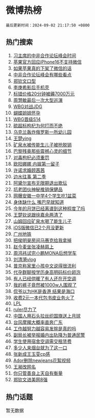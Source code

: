 # 微博热榜

`最后更新时间：2024-09-02 21:17:50 +0800`

## 热门搜索

1. [习主席的中非合作论坛峰会时间](https://m.weibo.cn/search?containerid=100103type%3D1%26t%3D10%26q%3D%23%E4%B9%A0%E4%B8%BB%E5%B8%AD%E7%9A%84%E4%B8%AD%E9%9D%9E%E5%90%88%E4%BD%9C%E8%AE%BA%E5%9D%9B%E5%B3%B0%E4%BC%9A%E6%97%B6%E9%97%B4%23&stream_entry_id=51&isnewpage=1&extparam=seat%3D1%26stream_entry_id%3D51%26pos%3D0%26q%3D%2523%25E4%25B9%25A0%25E4%25B8%25BB%25E5%25B8%25AD%25E7%259A%2584%25E4%25B8%25AD%25E9%259D%259E%25E5%2590%2588%25E4%25BD%259C%25E8%25AE%25BA%25E5%259D%259B%25E5%25B3%25B0%25E4%25BC%259A%25E6%2597%25B6%25E9%2597%25B4%2523%26cate%3D10103%26c_type%3D51%26dgr%3D0%26filter_type%3Drealtimehot%26display_time%3D1725283068%26pre_seqid%3D172528306886602358146)
1. [苹果官方回应iPhone16不支持微信](https://m.weibo.cn/search?containerid=100103type%3D1%26t%3D10%26q%3D%23%E8%8B%B9%E6%9E%9C%E5%AE%98%E6%96%B9%E5%9B%9E%E5%BA%94iPhone16%E4%B8%8D%E6%94%AF%E6%8C%81%E5%BE%AE%E4%BF%A1%23&stream_entry_id=31&isnewpage=1&extparam=seat%3D1%26band_rank%3D1%26pos%3D0%26lcate%3D5001%26cate%3D5001%26q%3D%2523%25E8%258B%25B9%25E6%259E%259C%25E5%25AE%2598%25E6%2596%25B9%25E5%259B%259E%25E5%25BA%2594iPhone16%25E4%25B8%258D%25E6%2594%25AF%25E6%258C%2581%25E5%25BE%25AE%25E4%25BF%25A1%2523%26stream_entry_id%3D31%26realpos%3D1%26flag%3D2%26dgr%3D0%26c_type%3D31%26filter_type%3Drealtimehot%26display_time%3D1725283068%26pre_seqid%3D172528306886602358146)
1. [如果苹果真的下架了微信的话](https://m.weibo.cn/search?containerid=100103type%3D1%26t%3D10%26q%3D%23%E5%A6%82%E6%9E%9C%E8%8B%B9%E6%9E%9C%E7%9C%9F%E7%9A%84%E4%B8%8B%E6%9E%B6%E4%BA%86%E5%BE%AE%E4%BF%A1%E7%9A%84%E8%AF%9D%23&stream_entry_id=31&isnewpage=1&extparam=seat%3D1%26band_rank%3D2%26pos%3D1%26lcate%3D5001%26cate%3D5001%26q%3D%2523%25E5%25A6%2582%25E6%259E%259C%25E8%258B%25B9%25E6%259E%259C%25E7%259C%259F%25E7%259A%2584%25E4%25B8%258B%25E6%259E%25B6%25E4%25BA%2586%25E5%25BE%25AE%25E4%25BF%25A1%25E7%259A%2584%25E8%25AF%259D%2523%26stream_entry_id%3D31%26realpos%3D2%26flag%3D1%26dgr%3D0%26c_type%3D31%26filter_type%3Drealtimehot%26display_time%3D1725283068%26pre_seqid%3D172528306886602358146)
1. [中非合作论坛峰会有哪些看点](https://m.weibo.cn/search?containerid=100103type%3D1%26t%3D10%26q%3D%23%E4%B8%AD%E9%9D%9E%E5%90%88%E4%BD%9C%E8%AE%BA%E5%9D%9B%E5%B3%B0%E4%BC%9A%E6%9C%89%E5%93%AA%E4%BA%9B%E7%9C%8B%E7%82%B9%23&stream_entry_id=31&isnewpage=1&extparam=seat%3D1%26band_rank%3D3%26pos%3D2%26lcate%3D5001%26cate%3D5001%26q%3D%2523%25E4%25B8%25AD%25E9%259D%259E%25E5%2590%2588%25E4%25BD%259C%25E8%25AE%25BA%25E5%259D%259B%25E5%25B3%25B0%25E4%25BC%259A%25E6%259C%2589%25E5%2593%25AA%25E4%25BA%259B%25E7%259C%258B%25E7%2582%25B9%2523%26stream_entry_id%3D31%26realpos%3D3%26flag%3D1%26dgr%3D0%26c_type%3D31%26filter_type%3Drealtimehot%26display_time%3D1725283068%26pre_seqid%3D172528306886602358146)
1. [郑钦文口型](https://m.weibo.cn/search?containerid=100103type%3D1%26t%3D10%26q%3D%23%E9%83%91%E9%92%A6%E6%96%87%E5%8F%A3%E5%9E%8B%23&stream_entry_id=31&isnewpage=1&extparam=seat%3D1%26band_rank%3D4%26pos%3D3%26lcate%3D5001%26cate%3D5001%26q%3D%2523%25E9%2583%2591%25E9%2592%25A6%25E6%2596%2587%25E5%258F%25A3%25E5%259E%258B%2523%26stream_entry_id%3D31%26realpos%3D4%26flag%3D16%26dgr%3D0%26c_type%3D31%26filter_type%3Drealtimehot%26display_time%3D1725283068%26pre_seqid%3D172528306886602358146)
1. [李庚希影后手机壳](https://m.weibo.cn/search?containerid=100103type%3D1%26t%3D10%26q%3D%23%E6%9D%8E%E5%BA%9A%E5%B8%8C%E5%BD%B1%E5%90%8E%E6%89%8B%E6%9C%BA%E5%A3%B3%23&stream_entry_id=31&isnewpage=1&extparam=seat%3D1%26band_rank%3D5%26pos%3D4%26lcate%3D5001%26cate%3D5001%26q%3D%2523%25E6%259D%258E%25E5%25BA%259A%25E5%25B8%258C%25E5%25BD%25B1%25E5%2590%258E%25E6%2589%258B%25E6%259C%25BA%25E5%25A3%25B3%2523%26stream_entry_id%3D31%26realpos%3D5%26flag%3D2%26dgr%3D0%26c_type%3D31%26filter_type%3Drealtimehot%26display_time%3D1725283068%26pre_seqid%3D172528306886602358146)
1. [标错价格20分钟被薅7000万元](https://m.weibo.cn/search?containerid=100103type%3D1%26t%3D10%26q%3D%23%E6%A0%87%E9%94%99%E4%BB%B7%E6%A0%BC20%E5%88%86%E9%92%9F%E8%A2%AB%E8%96%857000%E4%B8%87%E5%85%83%23&stream_entry_id=31&isnewpage=1&extparam=seat%3D1%26band_rank%3D6%26pos%3D5%26lcate%3D5001%26cate%3D5001%26q%3D%2523%25E6%25A0%2587%25E9%2594%2599%25E4%25BB%25B7%25E6%25A0%25BC20%25E5%2588%2586%25E9%2592%259F%25E8%25A2%25AB%25E8%2596%25857000%25E4%25B8%2587%25E5%2585%2583%2523%26stream_entry_id%3D31%26realpos%3D6%26flag%3D0%26dgr%3D0%26c_type%3D31%26filter_type%3Drealtimehot%26display_time%3D1725283068%26pre_seqid%3D172528306886602358146)
1. [周慧敏最后一次大型巡演](https://m.weibo.cn/search?containerid=100103type%3D1%26t%3D10%26q%3D%23%E5%91%A8%E6%85%A7%E6%95%8F%E6%9C%80%E5%90%8E%E4%B8%80%E6%AC%A1%E5%A4%A7%E5%9E%8B%E5%B7%A1%E6%BC%94%23&stream_entry_id=31&isnewpage=1&extparam=seat%3D1%26band_rank%3D7%26pos%3D6%26lcate%3D5001%26is_ad_pos%3D1%26cate%3D5001%26q%3D%2523%25E5%2591%25A8%25E6%2585%25A7%25E6%2595%258F%25E6%259C%2580%25E5%2590%258E%25E4%25B8%2580%25E6%25AC%25A1%25E5%25A4%25A7%25E5%259E%258B%25E5%25B7%25A1%25E6%25BC%2594%2523%26stream_entry_id%3D31%26adid%3D253107%26dgr%3D0%26c_type%3D31%26filter_type%3Drealtimehot%26display_time%3D1725283068%26pre_seqid%3D172528306886602358146)
1. [WBG对战JDG](https://m.weibo.cn/search?containerid=100103type%3D1%26t%3D10%26q%3D%23WBG%E5%AF%B9%E6%88%98JDG%23&stream_entry_id=31&isnewpage=1&extparam=seat%3D1%26band_rank%3D7%26pos%3D7%26lcate%3D5001%26cate%3D5001%26q%3D%2523WBG%25E5%25AF%25B9%25E6%2588%2598JDG%2523%26stream_entry_id%3D31%26realpos%3D7%26flag%3D0%26dgr%3D0%26c_type%3D31%26filter_type%3Drealtimehot%26display_time%3D1725283068%26pre_seqid%3D172528306886602358146)
1. [蝴蝶姐姐怀孕](https://m.weibo.cn/search?containerid=100103type%3D1%26t%3D10%26q%3D%23%E8%9D%B4%E8%9D%B6%E5%A7%90%E5%A7%90%E6%80%80%E5%AD%95%23&stream_entry_id=31&isnewpage=1&extparam=seat%3D1%26band_rank%3D8%26pos%3D8%26lcate%3D5001%26cate%3D5001%26q%3D%2523%25E8%259D%25B4%25E8%259D%25B6%25E5%25A7%2590%25E5%25A7%2590%25E6%2580%2580%25E5%25AD%2595%2523%26stream_entry_id%3D31%26realpos%3D8%26flag%3D1%26dgr%3D0%26c_type%3D31%26filter_type%3Drealtimehot%26display_time%3D1725283068%26pre_seqid%3D172528306886602358146)
1. [WBG晋级S14](https://m.weibo.cn/search?containerid=100103type%3D1%26t%3D10%26q%3D%23WBG%E6%99%8B%E7%BA%A7S14%23&stream_entry_id=31&isnewpage=1&extparam=seat%3D1%26band_rank%3D9%26pos%3D9%26lcate%3D5001%26cate%3D5001%26q%3D%2523WBG%25E6%2599%258B%25E7%25BA%25A7S14%2523%26stream_entry_id%3D31%26realpos%3D9%26flag%3D1%26dgr%3D0%26c_type%3D31%26filter_type%3Drealtimehot%26display_time%3D1725283068%26pre_seqid%3D172528306886602358146)
1. [硫超标枸杞为何打而不绝](https://m.weibo.cn/search?containerid=100103type%3D1%26t%3D10%26q%3D%23%E7%A1%AB%E8%B6%85%E6%A0%87%E6%9E%B8%E6%9D%9E%E4%B8%BA%E4%BD%95%E6%89%93%E8%80%8C%E4%B8%8D%E7%BB%9D%23&stream_entry_id=31&isnewpage=1&extparam=seat%3D1%26band_rank%3D10%26pos%3D10%26lcate%3D5001%26cate%3D5001%26q%3D%2523%25E7%25A1%25AB%25E8%25B6%2585%25E6%25A0%2587%25E6%259E%25B8%25E6%259D%259E%25E4%25B8%25BA%25E4%25BD%2595%25E6%2589%2593%25E8%2580%258C%25E4%25B8%258D%25E7%25BB%259D%2523%26stream_entry_id%3D31%26realpos%3D10%26flag%3D1%26dgr%3D0%26c_type%3D31%26filter_type%3Drealtimehot%26display_time%3D1725283068%26pre_seqid%3D172528306886602358146)
1. [乌克兰轰炸俄罗斯一所幼儿园](https://m.weibo.cn/search?containerid=100103type%3D1%26t%3D10%26q%3D%23%E4%B9%8C%E5%85%8B%E5%85%B0%E8%BD%B0%E7%82%B8%E4%BF%84%E7%BD%97%E6%96%AF%E4%B8%80%E6%89%80%E5%B9%BC%E5%84%BF%E5%9B%AD%23&stream_entry_id=31&isnewpage=1&extparam=seat%3D1%26band_rank%3D11%26pos%3D11%26lcate%3D5001%26cate%3D5001%26q%3D%2523%25E4%25B9%258C%25E5%2585%258B%25E5%2585%25B0%25E8%25BD%25B0%25E7%2582%25B8%25E4%25BF%2584%25E7%25BD%2597%25E6%2596%25AF%25E4%25B8%2580%25E6%2589%2580%25E5%25B9%25BC%25E5%2584%25BF%25E5%259B%25AD%2523%26stream_entry_id%3D31%26realpos%3D11%26flag%3D1%26dgr%3D0%26c_type%3D31%26filter_type%3Drealtimehot%26display_time%3D1725283068%26pre_seqid%3D172528306886602358146)
1. [王楚ying](https://m.weibo.cn/search?containerid=100103type%3D1%26t%3D10%26q%3D%E7%8E%8B%E6%A5%9Aying&stream_entry_id=31&isnewpage=1&extparam=seat%3D1%26band_rank%3D12%26pos%3D12%26lcate%3D5001%26cate%3D5001%26q%3D%25E7%258E%258B%25E6%25A5%259Aying%26stream_entry_id%3D31%26realpos%3D12%26flag%3D0%26dgr%3D0%26c_type%3D31%26filter_type%3Drealtimehot%26display_time%3D1725283068%26pre_seqid%3D172528306886602358146)
1. [矿泉水被传能生儿子被抢脱销](https://m.weibo.cn/search?containerid=100103type%3D1%26t%3D10%26q%3D%23%E7%9F%BF%E6%B3%89%E6%B0%B4%E8%A2%AB%E4%BC%A0%E8%83%BD%E7%94%9F%E5%84%BF%E5%AD%90%E8%A2%AB%E6%8A%A2%E8%84%B1%E9%94%80%23&stream_entry_id=31&isnewpage=1&extparam=seat%3D1%26band_rank%3D13%26pos%3D13%26lcate%3D5001%26cate%3D5001%26q%3D%2523%25E7%259F%25BF%25E6%25B3%2589%25E6%25B0%25B4%25E8%25A2%25AB%25E4%25BC%25A0%25E8%2583%25BD%25E7%2594%259F%25E5%2584%25BF%25E5%25AD%2590%25E8%25A2%25AB%25E6%258A%25A2%25E8%2584%25B1%25E9%2594%2580%2523%26stream_entry_id%3D31%26realpos%3D13%26flag%3D0%26dgr%3D0%26c_type%3D31%26filter_type%3Drealtimehot%26display_time%3D1725283068%26pre_seqid%3D172528306886602358146)
1. [巴黎残奥那些震撼心灵的细节](https://m.weibo.cn/search?containerid=100103type%3D1%26t%3D10%26q%3D%23%E5%B7%B4%E9%BB%8E%E6%AE%8B%E5%A5%A5%E9%82%A3%E4%BA%9B%E9%9C%87%E6%92%BC%E5%BF%83%E7%81%B5%E7%9A%84%E7%BB%86%E8%8A%82%23&stream_entry_id=31&isnewpage=1&extparam=seat%3D1%26band_rank%3D14%26pos%3D14%26lcate%3D5001%26cate%3D5001%26q%3D%2523%25E5%25B7%25B4%25E9%25BB%258E%25E6%25AE%258B%25E5%25A5%25A5%25E9%2582%25A3%25E4%25BA%259B%25E9%259C%2587%25E6%2592%25BC%25E5%25BF%2583%25E7%2581%25B5%25E7%259A%2584%25E7%25BB%2586%25E8%258A%2582%2523%26stream_entry_id%3D31%26realpos%3D14%26flag%3D1%26dgr%3D0%26c_type%3D31%26filter_type%3Drealtimehot%26display_time%3D1725283068%26pre_seqid%3D172528306886602358146)
1. [对毒枸杞必须重罚](https://m.weibo.cn/search?containerid=100103type%3D1%26t%3D10%26q%3D%23%E5%AF%B9%E6%AF%92%E6%9E%B8%E6%9D%9E%E5%BF%85%E9%A1%BB%E9%87%8D%E7%BD%9A%23&stream_entry_id=31&isnewpage=1&extparam=seat%3D1%26band_rank%3D15%26pos%3D15%26lcate%3D5001%26cate%3D5001%26q%3D%2523%25E5%25AF%25B9%25E6%25AF%2592%25E6%259E%25B8%25E6%259D%259E%25E5%25BF%2585%25E9%25A1%25BB%25E9%2587%258D%25E7%25BD%259A%2523%26stream_entry_id%3D31%26realpos%3D15%26flag%3D1%26dgr%3D0%26c_type%3D31%26filter_type%3Drealtimehot%26display_time%3D1725283068%26pre_seqid%3D172528306886602358146)
1. [欧阳娜娜 内娱第一留子](https://m.weibo.cn/search?containerid=100103type%3D1%26t%3D10%26q%3D%E6%AC%A7%E9%98%B3%E5%A8%9C%E5%A8%9C+%E5%86%85%E5%A8%B1%E7%AC%AC%E4%B8%80%E7%95%99%E5%AD%90&stream_entry_id=31&isnewpage=1&extparam=seat%3D1%26band_rank%3D16%26pos%3D16%26lcate%3D5001%26cate%3D5001%26q%3D%25E6%25AC%25A7%25E9%2598%25B3%25E5%25A8%259C%25E5%25A8%259C%2520%25E5%2586%2585%25E5%25A8%25B1%25E7%25AC%25AC%25E4%25B8%2580%25E7%2595%2599%25E5%25AD%2590%26stream_entry_id%3D31%26realpos%3D16%26flag%3D2%26dgr%3D0%26c_type%3D31%26filter_type%3Drealtimehot%26display_time%3D1725283068%26pre_seqid%3D172528306886602358146)
1. [许诺求婚顾茜茜](https://m.weibo.cn/search?containerid=100103type%3D1%26t%3D10%26q%3D%E8%AE%B8%E8%AF%BA%E6%B1%82%E5%A9%9A%E9%A1%BE%E8%8C%9C%E8%8C%9C&stream_entry_id=31&isnewpage=1&extparam=seat%3D1%26band_rank%3D17%26pos%3D17%26lcate%3D5001%26cate%3D5001%26q%3D%25E8%25AE%25B8%25E8%25AF%25BA%25E6%25B1%2582%25E5%25A9%259A%25E9%25A1%25BE%25E8%258C%259C%25E8%258C%259C%26stream_entry_id%3D31%26realpos%3D17%26flag%3D1%26dgr%3D0%26c_type%3D31%26filter_type%3Drealtimehot%26display_time%3D1725283068%26pre_seqid%3D172528306886602358146)
1. [边水往事 第二季](https://m.weibo.cn/search?containerid=100103type%3D1%26t%3D10%26q%3D%E8%BE%B9%E6%B0%B4%E5%BE%80%E4%BA%8B+%E7%AC%AC%E4%BA%8C%E5%AD%A3&stream_entry_id=31&isnewpage=1&extparam=seat%3D1%26band_rank%3D18%26pos%3D18%26lcate%3D5001%26cate%3D5001%26q%3D%25E8%25BE%25B9%25E6%25B0%25B4%25E5%25BE%2580%25E4%25BA%258B%2520%25E7%25AC%25AC%25E4%25BA%258C%25E5%25AD%25A3%26stream_entry_id%3D31%26realpos%3D18%26flag%3D0%26dgr%3D0%26c_type%3D31%26filter_type%3Drealtimehot%26display_time%3D1725283068%26pre_seqid%3D172528306886602358146)
1. [阿黛尔宣布无限期退出歌坛](https://m.weibo.cn/search?containerid=100103type%3D1%26t%3D10%26q%3D%23%E9%98%BF%E9%BB%9B%E5%B0%94%E5%AE%A3%E5%B8%83%E6%97%A0%E9%99%90%E6%9C%9F%E9%80%80%E5%87%BA%E6%AD%8C%E5%9D%9B%23&stream_entry_id=31&isnewpage=1&extparam=seat%3D1%26band_rank%3D19%26pos%3D19%26lcate%3D5001%26cate%3D5001%26q%3D%2523%25E9%2598%25BF%25E9%25BB%259B%25E5%25B0%2594%25E5%25AE%25A3%25E5%25B8%2583%25E6%2597%25A0%25E9%2599%2590%25E6%259C%259F%25E9%2580%2580%25E5%2587%25BA%25E6%25AD%258C%25E5%259D%259B%2523%26stream_entry_id%3D31%26realpos%3D19%26flag%3D0%26dgr%3D0%26c_type%3D31%26filter_type%3Drealtimehot%26display_time%3D1725283068%26pre_seqid%3D172528306886602358146)
1. [坑老团伙神秘推销保健品](https://m.weibo.cn/search?containerid=100103type%3D1%26t%3D10%26q%3D%23%E5%9D%91%E8%80%81%E5%9B%A2%E4%BC%99%E7%A5%9E%E7%A7%98%E6%8E%A8%E9%94%80%E4%BF%9D%E5%81%A5%E5%93%81%23&stream_entry_id=31&isnewpage=1&extparam=seat%3D1%26band_rank%3D20%26pos%3D20%26lcate%3D5001%26cate%3D5001%26q%3D%2523%25E5%259D%2591%25E8%2580%2581%25E5%259B%25A2%25E4%25BC%2599%25E7%25A5%259E%25E7%25A7%2598%25E6%258E%25A8%25E9%2594%2580%25E4%25BF%259D%25E5%2581%25A5%25E5%2593%2581%2523%26stream_entry_id%3D31%26realpos%3D20%26flag%3D1%26dgr%3D0%26c_type%3D31%26filter_type%3Drealtimehot%26display_time%3D1725283068%26pre_seqid%3D172528306886602358146)
1. [网曝安徽一中学4个学生吃1盆菜](https://m.weibo.cn/search?containerid=100103type%3D1%26t%3D10%26q%3D%23%E7%BD%91%E6%9B%9D%E5%AE%89%E5%BE%BD%E4%B8%80%E4%B8%AD%E5%AD%A64%E4%B8%AA%E5%AD%A6%E7%94%9F%E5%90%831%E7%9B%86%E8%8F%9C%23&stream_entry_id=31&isnewpage=1&extparam=seat%3D1%26band_rank%3D21%26pos%3D21%26lcate%3D5001%26cate%3D5001%26q%3D%2523%25E7%25BD%2591%25E6%259B%259D%25E5%25AE%2589%25E5%25BE%25BD%25E4%25B8%2580%25E4%25B8%25AD%25E5%25AD%25A64%25E4%25B8%25AA%25E5%25AD%25A6%25E7%2594%259F%25E5%2590%25831%25E7%259B%2586%25E8%258F%259C%2523%26stream_entry_id%3D31%26realpos%3D21%26flag%3D0%26dgr%3D0%26c_type%3D31%26filter_type%3Drealtimehot%26display_time%3D1725283068%26pre_seqid%3D172528306886602358146)
1. [身体缺什么 嘴巴早就知道](https://m.weibo.cn/search?containerid=100103type%3D1%26t%3D10%26q%3D%E8%BA%AB%E4%BD%93%E7%BC%BA%E4%BB%80%E4%B9%88+%E5%98%B4%E5%B7%B4%E6%97%A9%E5%B0%B1%E7%9F%A5%E9%81%93&stream_entry_id=31&isnewpage=1&extparam=seat%3D1%26band_rank%3D22%26pos%3D22%26lcate%3D5001%26cate%3D5001%26q%3D%25E8%25BA%25AB%25E4%25BD%2593%25E7%25BC%25BA%25E4%25BB%2580%25E4%25B9%2588%2520%25E5%2598%25B4%25E5%25B7%25B4%25E6%2597%25A9%25E5%25B0%25B1%25E7%259F%25A5%25E9%2581%2593%26stream_entry_id%3D31%26realpos%3D22%26flag%3D0%26dgr%3D0%26c_type%3D31%26filter_type%3Drealtimehot%26display_time%3D1725283068%26pre_seqid%3D172528306886602358146)
1. [今年的月饼已经离谱到这种程度了吗](https://m.weibo.cn/search?containerid=100103type%3D1%26t%3D10%26q%3D%23%E4%BB%8A%E5%B9%B4%E7%9A%84%E6%9C%88%E9%A5%BC%E5%B7%B2%E7%BB%8F%E7%A6%BB%E8%B0%B1%E5%88%B0%E8%BF%99%E7%A7%8D%E7%A8%8B%E5%BA%A6%E4%BA%86%E5%90%97%23&stream_entry_id=31&isnewpage=1&extparam=seat%3D1%26band_rank%3D23%26pos%3D23%26lcate%3D5001%26cate%3D5001%26q%3D%2523%25E4%25BB%258A%25E5%25B9%25B4%25E7%259A%2584%25E6%259C%2588%25E9%25A5%25BC%25E5%25B7%25B2%25E7%25BB%258F%25E7%25A6%25BB%25E8%25B0%25B1%25E5%2588%25B0%25E8%25BF%2599%25E7%25A7%258D%25E7%25A8%258B%25E5%25BA%25A6%25E4%25BA%2586%25E5%2590%2597%2523%26stream_entry_id%3D31%26realpos%3D23%26flag%3D2%26dgr%3D0%26c_type%3D31%26filter_type%3Drealtimehot%26display_time%3D1725283068%26pre_seqid%3D172528306886602358146)
1. [王楚钦说跟徐嘉余两清了](https://m.weibo.cn/search?containerid=100103type%3D1%26t%3D10%26q%3D%23%E7%8E%8B%E6%A5%9A%E9%92%A6%E8%AF%B4%E8%B7%9F%E5%BE%90%E5%98%89%E4%BD%99%E4%B8%A4%E6%B8%85%E4%BA%86%23&stream_entry_id=31&isnewpage=1&extparam=seat%3D1%26band_rank%3D24%26pos%3D24%26lcate%3D5001%26cate%3D5001%26q%3D%2523%25E7%258E%258B%25E6%25A5%259A%25E9%2592%25A6%25E8%25AF%25B4%25E8%25B7%259F%25E5%25BE%2590%25E5%2598%2589%25E4%25BD%2599%25E4%25B8%25A4%25E6%25B8%2585%25E4%25BA%2586%2523%26stream_entry_id%3D31%26realpos%3D24%26flag%3D0%26dgr%3D0%26c_type%3D31%26filter_type%3Drealtimehot%26display_time%3D1725283068%26pre_seqid%3D172528306886602358146)
1. [山姆回应矿泉水喝了能生儿子](https://m.weibo.cn/search?containerid=100103type%3D1%26t%3D10%26q%3D%23%E5%B1%B1%E5%A7%86%E5%9B%9E%E5%BA%94%E7%9F%BF%E6%B3%89%E6%B0%B4%E5%96%9D%E4%BA%86%E8%83%BD%E7%94%9F%E5%84%BF%E5%AD%90%23&stream_entry_id=31&isnewpage=1&extparam=seat%3D1%26band_rank%3D25%26pos%3D25%26lcate%3D5001%26cate%3D5001%26q%3D%2523%25E5%25B1%25B1%25E5%25A7%2586%25E5%259B%259E%25E5%25BA%2594%25E7%259F%25BF%25E6%25B3%2589%25E6%25B0%25B4%25E5%2596%259D%25E4%25BA%2586%25E8%2583%25BD%25E7%2594%259F%25E5%2584%25BF%25E5%25AD%2590%2523%26stream_entry_id%3D31%26realpos%3D25%26flag%3D1%26dgr%3D0%26c_type%3D31%26filter_type%3Drealtimehot%26display_time%3D1725283068%26pre_seqid%3D172528306886602358146)
1. [iOS版微信已2个月没更新](https://m.weibo.cn/search?containerid=100103type%3D1%26t%3D10%26q%3D%23iOS%E7%89%88%E5%BE%AE%E4%BF%A1%E5%B7%B22%E4%B8%AA%E6%9C%88%E6%B2%A1%E6%9B%B4%E6%96%B0%23&stream_entry_id=31&isnewpage=1&extparam=seat%3D1%26band_rank%3D26%26pos%3D26%26lcate%3D5001%26cate%3D5001%26q%3D%2523iOS%25E7%2589%2588%25E5%25BE%25AE%25E4%25BF%25A1%25E5%25B7%25B22%25E4%25B8%25AA%25E6%259C%2588%25E6%25B2%25A1%25E6%259B%25B4%25E6%2596%25B0%2523%26stream_entry_id%3D31%26realpos%3D26%26flag%3D1%26dgr%3D0%26c_type%3D31%26filter_type%3Drealtimehot%26display_time%3D1725283068%26pre_seqid%3D172528306886602358146)
1. [广州地铁](https://m.weibo.cn/search?containerid=100103type%3D1%26t%3D10%26q%3D%E5%B9%BF%E5%B7%9E%E5%9C%B0%E9%93%81&stream_entry_id=31&isnewpage=1&extparam=seat%3D1%26band_rank%3D27%26pos%3D27%26lcate%3D5001%26cate%3D5001%26q%3D%25E5%25B9%25BF%25E5%25B7%259E%25E5%259C%25B0%25E9%2593%2581%26stream_entry_id%3D31%26realpos%3D27%26flag%3D1%26dgr%3D0%26c_type%3D31%26filter_type%3Drealtimehot%26display_time%3D1725283068%26pre_seqid%3D172528306886602358146)
1. [把侯明昊房间马赛克给我拿掉](https://m.weibo.cn/search?containerid=100103type%3D1%26t%3D10%26q%3D%E6%8A%8A%E4%BE%AF%E6%98%8E%E6%98%8A%E6%88%BF%E9%97%B4%E9%A9%AC%E8%B5%9B%E5%85%8B%E7%BB%99%E6%88%91%E6%8B%BF%E6%8E%89&stream_entry_id=31&isnewpage=1&extparam=seat%3D1%26band_rank%3D28%26pos%3D28%26lcate%3D5001%26cate%3D5001%26q%3D%25E6%258A%258A%25E4%25BE%25AF%25E6%2598%258E%25E6%2598%258A%25E6%2588%25BF%25E9%2597%25B4%25E9%25A9%25AC%25E8%25B5%259B%25E5%2585%258B%25E7%25BB%2599%25E6%2588%2591%25E6%258B%25BF%25E6%258E%2589%26stream_entry_id%3D31%26realpos%3D28%26flag%3D0%26dgr%3D0%26c_type%3D31%26filter_type%3Drealtimehot%26display_time%3D1725283068%26pre_seqid%3D172528306886602358146)
1. [赵今麦坐张凌赫肩上](https://m.weibo.cn/search?containerid=100103type%3D1%26t%3D10%26q%3D%23%E8%B5%B5%E4%BB%8A%E9%BA%A6%E5%9D%90%E5%BC%A0%E5%87%8C%E8%B5%AB%E8%82%A9%E4%B8%8A%23&stream_entry_id=31&isnewpage=1&extparam=seat%3D1%26band_rank%3D29%26pos%3D29%26lcate%3D5001%26cate%3D5001%26q%3D%2523%25E8%25B5%25B5%25E4%25BB%258A%25E9%25BA%25A6%25E5%259D%2590%25E5%25BC%25A0%25E5%2587%258C%25E8%25B5%25AB%25E8%2582%25A9%25E4%25B8%258A%2523%26stream_entry_id%3D31%26realpos%3D29%26flag%3D0%26dgr%3D0%26c_type%3D31%26filter_type%3Drealtimehot%26display_time%3D1725283068%26pre_seqid%3D172528306886602358146)
1. [周鸿祎试完小鹏MONA后想学车](https://m.weibo.cn/search?containerid=100103type%3D1%26t%3D10%26q%3D%23%E5%91%A8%E9%B8%BF%E7%A5%8E%E8%AF%95%E5%AE%8C%E5%B0%8F%E9%B9%8FMONA%E5%90%8E%E6%83%B3%E5%AD%A6%E8%BD%A6%23&stream_entry_id=31&isnewpage=1&extparam=seat%3D1%26band_rank%3D30%26pos%3D30%26lcate%3D5001%26cate%3D5001%26q%3D%2523%25E5%2591%25A8%25E9%25B8%25BF%25E7%25A5%258E%25E8%25AF%2595%25E5%25AE%258C%25E5%25B0%258F%25E9%25B9%258FMONA%25E5%2590%258E%25E6%2583%25B3%25E5%25AD%25A6%25E8%25BD%25A6%2523%26stream_entry_id%3D31%26adid%3D253085%26realpos%3D30%26flag%3D0%26dgr%3D0%26c_type%3D31%26filter_type%3Drealtimehot%26display_time%3D1725283068%26pre_seqid%3D172528306886602358146)
1. [刘清漪vlog](https://m.weibo.cn/search?containerid=100103type%3D1%26t%3D10%26q%3D%E5%88%98%E6%B8%85%E6%BC%AAvlog&stream_entry_id=31&isnewpage=1&extparam=seat%3D1%26band_rank%3D31%26pos%3D31%26lcate%3D5001%26cate%3D5001%26q%3D%25E5%2588%2598%25E6%25B8%2585%25E6%25BC%25AAvlog%26stream_entry_id%3D31%26realpos%3D31%26flag%3D1%26dgr%3D0%26c_type%3D31%26filter_type%3Drealtimehot%26display_time%3D1725283068%26pre_seqid%3D172528306886602358146)
1. [普京称家里小孩中文说得很流利](https://m.weibo.cn/search?containerid=100103type%3D1%26t%3D10%26q%3D%23%E6%99%AE%E4%BA%AC%E7%A7%B0%E5%AE%B6%E9%87%8C%E5%B0%8F%E5%AD%A9%E4%B8%AD%E6%96%87%E8%AF%B4%E5%BE%97%E5%BE%88%E6%B5%81%E5%88%A9%23&stream_entry_id=31&isnewpage=1&extparam=seat%3D1%26band_rank%3D32%26pos%3D32%26lcate%3D5001%26cate%3D5001%26q%3D%2523%25E6%2599%25AE%25E4%25BA%25AC%25E7%25A7%25B0%25E5%25AE%25B6%25E9%2587%258C%25E5%25B0%258F%25E5%25AD%25A9%25E4%25B8%25AD%25E6%2596%2587%25E8%25AF%25B4%25E5%25BE%2597%25E5%25BE%2588%25E6%25B5%2581%25E5%2588%25A9%2523%26stream_entry_id%3D31%26realpos%3D32%26flag%3D1%26dgr%3D0%26c_type%3D31%26filter_type%3Drealtimehot%26display_time%3D1725283068%26pre_seqid%3D172528306886602358146)
1. [代孕群聊按学历身高明码标价卵泡](https://m.weibo.cn/search?containerid=100103type%3D1%26t%3D10%26q%3D%23%E4%BB%A3%E5%AD%95%E7%BE%A4%E8%81%8A%E6%8C%89%E5%AD%A6%E5%8E%86%E8%BA%AB%E9%AB%98%E6%98%8E%E7%A0%81%E6%A0%87%E4%BB%B7%E5%8D%B5%E6%B3%A1%23&stream_entry_id=31&isnewpage=1&extparam=seat%3D1%26band_rank%3D33%26pos%3D33%26lcate%3D5001%26cate%3D5001%26q%3D%2523%25E4%25BB%25A3%25E5%25AD%2595%25E7%25BE%25A4%25E8%2581%258A%25E6%258C%2589%25E5%25AD%25A6%25E5%258E%2586%25E8%25BA%25AB%25E9%25AB%2598%25E6%2598%258E%25E7%25A0%2581%25E6%25A0%2587%25E4%25BB%25B7%25E5%258D%25B5%25E6%25B3%25A1%2523%26stream_entry_id%3D31%26realpos%3D33%26flag%3D0%26dgr%3D0%26c_type%3D31%26filter_type%3Drealtimehot%26display_time%3D1725283068%26pre_seqid%3D172528306886602358146)
1. [有人已经供暖了有人还在开空调](https://m.weibo.cn/search?containerid=100103type%3D1%26t%3D10%26q%3D%23%E6%9C%89%E4%BA%BA%E5%B7%B2%E7%BB%8F%E4%BE%9B%E6%9A%96%E4%BA%86%E6%9C%89%E4%BA%BA%E8%BF%98%E5%9C%A8%E5%BC%80%E7%A9%BA%E8%B0%83%23&stream_entry_id=31&isnewpage=1&extparam=seat%3D1%26band_rank%3D34%26pos%3D34%26lcate%3D5001%26cate%3D5001%26q%3D%2523%25E6%259C%2589%25E4%25BA%25BA%25E5%25B7%25B2%25E7%25BB%258F%25E4%25BE%259B%25E6%259A%2596%25E4%25BA%2586%25E6%259C%2589%25E4%25BA%25BA%25E8%25BF%2598%25E5%259C%25A8%25E5%25BC%2580%25E7%25A9%25BA%25E8%25B0%2583%2523%26stream_entry_id%3D31%26realpos%3D34%26flag%3D0%26dgr%3D0%26c_type%3D31%26filter_type%3Drealtimehot%26display_time%3D1725283068%26pre_seqid%3D172528306886602358146)
1. [我的裤子竟然被1000w人围观了](https://m.weibo.cn/search?containerid=100103type%3D1%26t%3D10%26q%3D%23%E6%88%91%E7%9A%84%E8%A3%A4%E5%AD%90%E7%AB%9F%E7%84%B6%E8%A2%AB1000w%E4%BA%BA%E5%9B%B4%E8%A7%82%E4%BA%86%23&stream_entry_id=31&isnewpage=1&extparam=seat%3D1%26band_rank%3D35%26pos%3D35%26lcate%3D5001%26cate%3D5001%26q%3D%2523%25E6%2588%2591%25E7%259A%2584%25E8%25A3%25A4%25E5%25AD%2590%25E7%25AB%259F%25E7%2584%25B6%25E8%25A2%25AB1000w%25E4%25BA%25BA%25E5%259B%25B4%25E8%25A7%2582%25E4%25BA%2586%2523%26stream_entry_id%3D31%26realpos%3D35%26flag%3D1%26dgr%3D0%26c_type%3D31%26filter_type%3Drealtimehot%26display_time%3D1725283068%26pre_seqid%3D172528306886602358146)
1. [侃爷以为HK是香港 结果是海口](https://m.weibo.cn/search?containerid=100103type%3D1%26t%3D10%26q%3D%E4%BE%83%E7%88%B7%E4%BB%A5%E4%B8%BAHK%E6%98%AF%E9%A6%99%E6%B8%AF+%E7%BB%93%E6%9E%9C%E6%98%AF%E6%B5%B7%E5%8F%A3&stream_entry_id=31&isnewpage=1&extparam=seat%3D1%26band_rank%3D36%26pos%3D36%26lcate%3D5001%26cate%3D5001%26q%3D%25E4%25BE%2583%25E7%2588%25B7%25E4%25BB%25A5%25E4%25B8%25BAHK%25E6%2598%25AF%25E9%25A6%2599%25E6%25B8%25AF%2520%25E7%25BB%2593%25E6%259E%259C%25E6%2598%25AF%25E6%25B5%25B7%25E5%258F%25A3%26stream_entry_id%3D31%26realpos%3D36%26flag%3D0%26dgr%3D0%26c_type%3D31%26filter_type%3Drealtimehot%26display_time%3D1725283068%26pre_seqid%3D172528306886602358146)
1. [收费2元一本代包书皮业务火了](https://m.weibo.cn/search?containerid=100103type%3D1%26t%3D10%26q%3D%23%E6%94%B6%E8%B4%B92%E5%85%83%E4%B8%80%E6%9C%AC%E4%BB%A3%E5%8C%85%E4%B9%A6%E7%9A%AE%E4%B8%9A%E5%8A%A1%E7%81%AB%E4%BA%86%23&stream_entry_id=31&isnewpage=1&extparam=seat%3D1%26band_rank%3D37%26pos%3D37%26lcate%3D5001%26cate%3D5001%26q%3D%2523%25E6%2594%25B6%25E8%25B4%25B92%25E5%2585%2583%25E4%25B8%2580%25E6%259C%25AC%25E4%25BB%25A3%25E5%258C%2585%25E4%25B9%25A6%25E7%259A%25AE%25E4%25B8%259A%25E5%258A%25A1%25E7%2581%25AB%25E4%25BA%2586%2523%26stream_entry_id%3D31%26realpos%3D37%26flag%3D1%26dgr%3D0%26c_type%3D31%26filter_type%3Drealtimehot%26display_time%3D1725283068%26pre_seqid%3D172528306886602358146)
1. [LPL](https://m.weibo.cn/search?containerid=100103type%3D1%26t%3D10%26q%3DLPL&stream_entry_id=31&isnewpage=1&extparam=seat%3D1%26band_rank%3D38%26pos%3D38%26lcate%3D5001%26cate%3D5001%26q%3DLPL%26stream_entry_id%3D31%26realpos%3D38%26flag%3D1%26dgr%3D0%26c_type%3D31%26filter_type%3Drealtimehot%26display_time%3D1725283068%26pre_seqid%3D172528306886602358146)
1. [ruler尽力了](https://m.weibo.cn/search?containerid=100103type%3D1%26t%3D10%26q%3Druler%E5%B0%BD%E5%8A%9B%E4%BA%86&stream_entry_id=31&isnewpage=1&extparam=seat%3D1%26band_rank%3D39%26pos%3D39%26lcate%3D5001%26cate%3D5001%26q%3Druler%25E5%25B0%25BD%25E5%258A%259B%25E4%25BA%2586%26stream_entry_id%3D31%26realpos%3D39%26flag%3D1%26dgr%3D0%26c_type%3D31%26filter_type%3Drealtimehot%26display_time%3D1725283068%26pre_seqid%3D172528306886602358146)
1. [中国人用石头拉丝织国旗送上月球](https://m.weibo.cn/search?containerid=100103type%3D1%26t%3D10%26q%3D%23%E4%B8%AD%E5%9B%BD%E4%BA%BA%E7%94%A8%E7%9F%B3%E5%A4%B4%E6%8B%89%E4%B8%9D%E7%BB%87%E5%9B%BD%E6%97%97%E9%80%81%E4%B8%8A%E6%9C%88%E7%90%83%23&stream_entry_id=31&isnewpage=1&extparam=seat%3D1%26band_rank%3D40%26pos%3D40%26lcate%3D5001%26cate%3D5001%26q%3D%2523%25E4%25B8%25AD%25E5%259B%25BD%25E4%25BA%25BA%25E7%2594%25A8%25E7%259F%25B3%25E5%25A4%25B4%25E6%258B%2589%25E4%25B8%259D%25E7%25BB%2587%25E5%259B%25BD%25E6%2597%2597%25E9%2580%2581%25E4%25B8%258A%25E6%259C%2588%25E7%2590%2583%2523%26stream_entry_id%3D31%26realpos%3D40%26flag%3D1%26dgr%3D0%26c_type%3D31%26filter_type%3Drealtimehot%26display_time%3D1725283068%26pre_seqid%3D172528306886602358146)
1. [台风摩羯大概率直奔广东](https://m.weibo.cn/search?containerid=100103type%3D1%26t%3D10%26q%3D%23%E5%8F%B0%E9%A3%8E%E6%91%A9%E7%BE%AF%E5%A4%A7%E6%A6%82%E7%8E%87%E7%9B%B4%E5%A5%94%E5%B9%BF%E4%B8%9C%23&stream_entry_id=31&isnewpage=1&extparam=seat%3D1%26band_rank%3D41%26pos%3D41%26lcate%3D5001%26cate%3D5001%26q%3D%2523%25E5%258F%25B0%25E9%25A3%258E%25E6%2591%25A9%25E7%25BE%25AF%25E5%25A4%25A7%25E6%25A6%2582%25E7%258E%2587%25E7%259B%25B4%25E5%25A5%2594%25E5%25B9%25BF%25E4%25B8%259C%2523%26stream_entry_id%3D31%26realpos%3D41%26flag%3D0%26dgr%3D0%26c_type%3D31%26filter_type%3Drealtimehot%26display_time%3D1725283068%26pre_seqid%3D172528306886602358146)
1. [工作越努力越容易发胖是真的吗](https://m.weibo.cn/search?containerid=100103type%3D1%26t%3D10%26q%3D%23%E5%B7%A5%E4%BD%9C%E8%B6%8A%E5%8A%AA%E5%8A%9B%E8%B6%8A%E5%AE%B9%E6%98%93%E5%8F%91%E8%83%96%E6%98%AF%E7%9C%9F%E7%9A%84%E5%90%97%23&stream_entry_id=31&isnewpage=1&extparam=seat%3D1%26band_rank%3D42%26pos%3D42%26lcate%3D5001%26cate%3D5001%26q%3D%2523%25E5%25B7%25A5%25E4%25BD%259C%25E8%25B6%258A%25E5%258A%25AA%25E5%258A%259B%25E8%25B6%258A%25E5%25AE%25B9%25E6%2598%2593%25E5%258F%2591%25E8%2583%2596%25E6%2598%25AF%25E7%259C%259F%25E7%259A%2584%25E5%2590%2597%2523%26stream_entry_id%3D31%26realpos%3D42%26flag%3D1%26dgr%3D0%26c_type%3D31%26filter_type%3Drealtimehot%26display_time%3D1725283068%26pre_seqid%3D172528306886602358146)
1. [副局长被举报婚内出轨降为普通民警](https://m.weibo.cn/search?containerid=100103type%3D1%26t%3D10%26q%3D%23%E5%89%AF%E5%B1%80%E9%95%BF%E8%A2%AB%E4%B8%BE%E6%8A%A5%E5%A9%9A%E5%86%85%E5%87%BA%E8%BD%A8%E9%99%8D%E4%B8%BA%E6%99%AE%E9%80%9A%E6%B0%91%E8%AD%A6%23&stream_entry_id=31&isnewpage=1&extparam=seat%3D1%26band_rank%3D43%26pos%3D43%26lcate%3D5001%26cate%3D5001%26q%3D%2523%25E5%2589%25AF%25E5%25B1%2580%25E9%2595%25BF%25E8%25A2%25AB%25E4%25B8%25BE%25E6%258A%25A5%25E5%25A9%259A%25E5%2586%2585%25E5%2587%25BA%25E8%25BD%25A8%25E9%2599%258D%25E4%25B8%25BA%25E6%2599%25AE%25E9%2580%259A%25E6%25B0%2591%25E8%25AD%25A6%2523%26stream_entry_id%3D31%26realpos%3D43%26flag%3D0%26dgr%3D0%26c_type%3D31%26filter_type%3Drealtimehot%26display_time%3D1725283068%26pre_seqid%3D172528306886602358146)
1. [学生使用宿舍空调需交租赁费](https://m.weibo.cn/search?containerid=100103type%3D1%26t%3D10%26q%3D%23%E5%AD%A6%E7%94%9F%E4%BD%BF%E7%94%A8%E5%AE%BF%E8%88%8D%E7%A9%BA%E8%B0%83%E9%9C%80%E4%BA%A4%E7%A7%9F%E8%B5%81%E8%B4%B9%23&stream_entry_id=31&isnewpage=1&extparam=seat%3D1%26band_rank%3D44%26pos%3D44%26lcate%3D5001%26cate%3D5001%26q%3D%2523%25E5%25AD%25A6%25E7%2594%259F%25E4%25BD%25BF%25E7%2594%25A8%25E5%25AE%25BF%25E8%2588%258D%25E7%25A9%25BA%25E8%25B0%2583%25E9%259C%2580%25E4%25BA%25A4%25E7%25A7%259F%25E8%25B5%2581%25E8%25B4%25B9%2523%26stream_entry_id%3D31%26realpos%3D44%26flag%3D1%26dgr%3D0%26c_type%3D31%26filter_type%3Drealtimehot%26display_time%3D1725283068%26pre_seqid%3D172528306886602358146)
1. [多少人来烟台就为了这一口](https://m.weibo.cn/search?containerid=100103type%3D1%26t%3D10%26q%3D%23%E5%A4%9A%E5%B0%91%E4%BA%BA%E6%9D%A5%E7%83%9F%E5%8F%B0%E5%B0%B1%E4%B8%BA%E4%BA%86%E8%BF%99%E4%B8%80%E5%8F%A3%23&stream_entry_id=31&isnewpage=1&extparam=seat%3D1%26band_rank%3D45%26pos%3D45%26lcate%3D5001%26cate%3D5001%26q%3D%2523%25E5%25A4%259A%25E5%25B0%2591%25E4%25BA%25BA%25E6%259D%25A5%25E7%2583%259F%25E5%258F%25B0%25E5%25B0%25B1%25E4%25B8%25BA%25E4%25BA%2586%25E8%25BF%2599%25E4%25B8%2580%25E5%258F%25A3%2523%26stream_entry_id%3D31%26adid%3D252899%26realpos%3D45%26flag%3D0%26dgr%3D0%26c_type%3D31%26filter_type%3Drealtimehot%26display_time%3D1725283068%26pre_seqid%3D172528306886602358146)
1. [张新成王玉雯cp感](https://m.weibo.cn/search?containerid=100103type%3D1%26t%3D10%26q%3D%23%E5%BC%A0%E6%96%B0%E6%88%90%E7%8E%8B%E7%8E%89%E9%9B%AFcp%E6%84%9F%23&stream_entry_id=31&isnewpage=1&extparam=seat%3D1%26band_rank%3D46%26pos%3D46%26lcate%3D5001%26cate%3D5001%26q%3D%2523%25E5%25BC%25A0%25E6%2596%25B0%25E6%2588%2590%25E7%258E%258B%25E7%258E%2589%25E9%259B%25AFcp%25E6%2584%259F%2523%26stream_entry_id%3D31%26realpos%3D46%26flag%3D1%26dgr%3D0%26c_type%3D31%26filter_type%3Drealtimehot%26display_time%3D1725283068%26pre_seqid%3D172528306886602358146)
1. [Ador删除newjeans花絮视频](https://m.weibo.cn/search?containerid=100103type%3D1%26t%3D10%26q%3D%23Ador%E5%88%A0%E9%99%A4newjeans%E8%8A%B1%E7%B5%AE%E8%A7%86%E9%A2%91%23&stream_entry_id=31&isnewpage=1&extparam=seat%3D1%26band_rank%3D47%26pos%3D47%26lcate%3D5001%26cate%3D5001%26q%3D%2523Ador%25E5%2588%25A0%25E9%2599%25A4newjeans%25E8%258A%25B1%25E7%25B5%25AE%25E8%25A7%2586%25E9%25A2%2591%2523%26stream_entry_id%3D31%26realpos%3D47%26flag%3D1%26dgr%3D0%26c_type%3D31%26filter_type%3Drealtimehot%26display_time%3D1725283068%26pre_seqid%3D172528306886602358146)
1. [王昶改网名](https://m.weibo.cn/search?containerid=100103type%3D1%26t%3D10%26q%3D%23%E7%8E%8B%E6%98%B6%E6%94%B9%E7%BD%91%E5%90%8D%23&stream_entry_id=31&isnewpage=1&extparam=seat%3D1%26band_rank%3D48%26pos%3D48%26lcate%3D5001%26cate%3D5001%26q%3D%2523%25E7%258E%258B%25E6%2598%25B6%25E6%2594%25B9%25E7%25BD%2591%25E5%2590%258D%2523%26stream_entry_id%3D31%26realpos%3D48%26flag%3D0%26dgr%3D0%26c_type%3D31%26filter_type%3Drealtimehot%26display_time%3D1725283068%26pre_seqid%3D172528306886602358146)
1. [你只管善良上天自有衡量](https://m.weibo.cn/search?containerid=100103type%3D1%26t%3D10%26q%3D%E4%BD%A0%E5%8F%AA%E7%AE%A1%E5%96%84%E8%89%AF%E4%B8%8A%E5%A4%A9%E8%87%AA%E6%9C%89%E8%A1%A1%E9%87%8F&stream_entry_id=31&isnewpage=1&extparam=seat%3D1%26band_rank%3D49%26pos%3D49%26lcate%3D5001%26cate%3D5001%26q%3D%25E4%25BD%25A0%25E5%258F%25AA%25E7%25AE%25A1%25E5%2596%2584%25E8%2589%25AF%25E4%25B8%258A%25E5%25A4%25A9%25E8%2587%25AA%25E6%259C%2589%25E8%25A1%25A1%25E9%2587%258F%26stream_entry_id%3D31%26realpos%3D49%26flag%3D1%26dgr%3D0%26c_type%3D31%26filter_type%3Drealtimehot%26display_time%3D1725283068%26pre_seqid%3D172528306886602358146)
1. [郑钦文进美网8强](https://m.weibo.cn/search?containerid=100103type%3D1%26t%3D10%26q%3D%23%E9%83%91%E9%92%A6%E6%96%87%E8%BF%9B%E7%BE%8E%E7%BD%918%E5%BC%BA%23&stream_entry_id=31&isnewpage=1&extparam=seat%3D1%26band_rank%3D50%26pos%3D50%26lcate%3D5001%26cate%3D5001%26q%3D%2523%25E9%2583%2591%25E9%2592%25A6%25E6%2596%2587%25E8%25BF%259B%25E7%25BE%258E%25E7%25BD%25918%25E5%25BC%25BA%2523%26stream_entry_id%3D31%26realpos%3D50%26flag%3D0%26dgr%3D0%26c_type%3D31%26filter_type%3Drealtimehot%26display_time%3D1725283068%26pre_seqid%3D172528306886602358146)

## 热门话题

暂无数据

